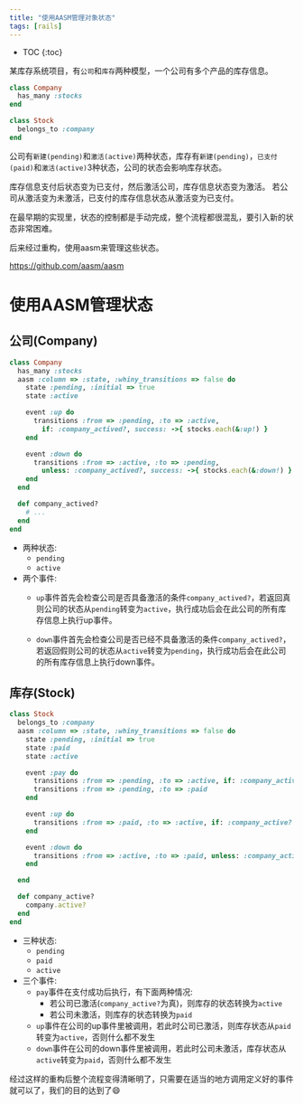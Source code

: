 ```yaml
---
title: "使用AASM管理对象状态"
tags: [rails]
---
```


* TOC
{:toc}

某库存系统项目，有`公司`和`库存`两种模型，一个公司有多个产品的库存信息。

```ruby
class Company
  has_many :stocks
end
```
```ruby
class Stock
  belongs_to :company
end
```

公司有`新建(pending)`和`激活(active)`两种状态，库存有`新建(pending)`，`已支付(paid)`和`激活(active)`3种状态，公司的状态会影响库存状态。

库存信息支付后状态变为已支付，然后激活公司，库存信息状态变为激活。
若公司从激活变为未激活，已支付的库存信息状态从激活变为已支付。

在最早期的实现里，状态的控制都是手动完成，整个流程都很混乱，要引入新的状态非常困难。

后来经过重构，使用aasm来管理这些状态。

<https://github.com/aasm/aasm>

# 使用AASM管理状态

## 公司(Company)

```ruby
class Company
  has_many :stocks
  aasm :column => :state, :whiny_transitions => false do
    state :pending, :initial => true
    state :active

    event :up do
      transitions :from => :pending, :to => :active,
        if: :company_actived?, success: ->{ stocks.each(&:up!) }
    end

    event :down do
      transitions :from => :active, :to => :pending,
        unless: :company_actived?, success: ->{ stocks.each(&:down!) }
    end
  end

  def company_actived?
    # ...
  end
end
```

* 两种状态:
  * `pending`
  * `active`
* 两个事件:
  * `up`事件首先会检查公司是否具备激活的条件`company_actived?`，若返回真则公司的状态从`pending`转变为`active`，执行成功后会在此公司的所有库存信息上执行up事件。

  * `down`事件首先会检查公司是否已经不具备激活的条件`company_actived?`，若返回假则公司的状态从`active`转变为`pending`，执行成功后会在此公司的所有库存信息上执行down事件。

## 库存(Stock)

```ruby
class Stock
  belongs_to :company
  aasm :column => :state, :whiny_transitions => false do
    state :pending, :initial => true
    state :paid
    state :active

    event :pay do
      transitions :from => :pending, :to => :active, if: :company_active?
      transitions :from => :pending, :to => :paid
    end

    event :up do
      transitions :from => :paid, :to => :active, if: :company_active?
    end

    event :down do
      transitions :from => :active, :to => :paid, unless: :company_active?
    end

  end

  def company_active?
    company.active?
  end
end
```

* 三种状态:
  * `pending`
  * `paid`
  * `active`
* 三个事件:
  * `pay`事件在支付成功后执行，有下面两种情况:
    * 若公司已激活(`company_active?`为真)，则库存的状态转换为`active`
    * 若公司未激活，则库存的状态转换为`paid`
  * `up`事件在公司的up事件里被调用，若此时公司已激活，则库存状态从`paid`转变为`active`，否则什么都不发生
  * `down`事件在公司的down事件里被调用，若此时公司未激活，库存状态从`active`转变为`paid`，否则什么都不发生

经过这样的重构后整个流程变得清晰明了，只需要在适当的地方调用定义好的事件就可以了，我们的目的达到了:smile:
